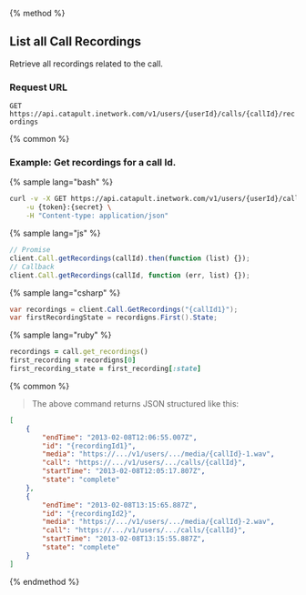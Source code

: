 {% method %}

## List all Call Recordings
Retrieve all recordings related to the call.

### Request URL

<code class="get">GET</code> `https://api.catapult.inetwork.com/v1/users/{userId}/calls/{callId}/recordings`

{% common %}

### Example: Get recordings for a call Id.

{% sample lang="bash" %}

```bash
curl -v -X GET https://api.catapult.inetwork.com/v1/users/{userId}/calls/{callId}/recordigns \
	-u {token}:{secret} \
	-H "Content-type: application/json"
```

{% sample lang="js" %}

```js
// Promise
client.Call.getRecordings(callId).then(function (list) {});
// Callback
client.Call.getRecordings(callId, function (err, list) {});
```

{% sample lang="csharp" %}

```csharp
var recordings = client.Call.GetRecordings("{callId1}");
var firstRecordingState = recordigns.First().State;
```

{% sample lang="ruby" %}

```ruby
recordings = call.get_recordings()
first_recording = recordigns[0]
first_recording_state = first_recording[:state]
```

{% common %}

> The above command returns JSON structured like this:

```json
[
	{
		"endTime": "2013-02-08T12:06:55.007Z",
		"id": "{recordingId1}",
		"media": "https://.../v1/users/.../media/{callId}-1.wav",
		"call": "https://.../v1/users/.../calls/{callId}",
		"startTime": "2013-02-08T12:05:17.807Z",
		"state": "complete"
	},
	{
		"endTime": "2013-02-08T13:15:65.887Z",
		"id": "{recordingId2}",
		"media": "https://.../v1/users/.../media/{callId}-2.wav",
		"call": "https://.../v1/users/.../calls/{callId}",
		"startTime": "2013-02-08T13:15:55.887Z",
		"state": "complete"
	}
]
```
{% endmethod %}
